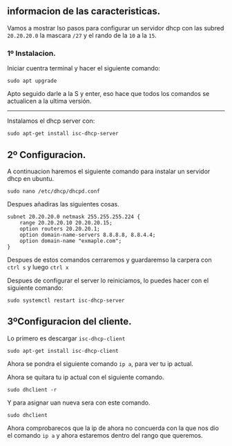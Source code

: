 ## informacion de las caracteristicas.
Vamos a mostrar lso pasos para configurar un servidor dhcp
con las subred `20.20.20.0` la mascara `/27` y el rando de la `10` a la `15`.

### 1º Instalacion.
 Iniciar cuentra terminal y hacer el siguiente comando:
 
```
sudo apt upgrade
```
Apto seguido darle a la S y enter, eso hace que todos los comandos se actualicen a la ultima versión.

---

Instalamos el dhcp server con:
```
sudo apt-get install isc-dhcp-server
```

## 2º Configuracion. 
 A continuacion haremos el siguiente comando  para instalar un servidor dhcp en ubuntu.
```
sudo nano /etc/dhcp/dhcpd.conf
```
Despues añadiras las siguientes cosas.

```
subnet 20.20.20.0 netmask 255.255.255.224 {
    range 20.20.20.10 20.20.20.15;
    option routers 20.20.20.1;
    option domain-name-servers 8.8.8.8, 8.8.4.4;
    option domain-name "exmaple.com";
}
```


Despues de estos comandos cerraremos y guardaremso la carpera con `ctrl s` y luego `ctrl x` 


Despues de configurar el server lo reiniciamos, lo puedes hacer con el siguiente comando:

```
sudo systemctl restart isc-dhcp-server
```
## 3ºConfiguracion del cliente.
Lo primero es descargar `isc-dhcp-client`

```
sudo apt-get install isc-dhcp-client
```

Ahora se pondra el siguiente comando `ip a`, para ver tu ip actual. 

Ahora se quitara tu ip actual con el siguiente comando.

```
sudo dhclient -r
```
Y para asignar uan nueva sera con este comando.

```
sudo dhclient
```

Ahora comprobarecos que la ip de ahora no concuerda con la que nos dio el comando `ip a` y ahora estaremos dentro del rango que queremos.


